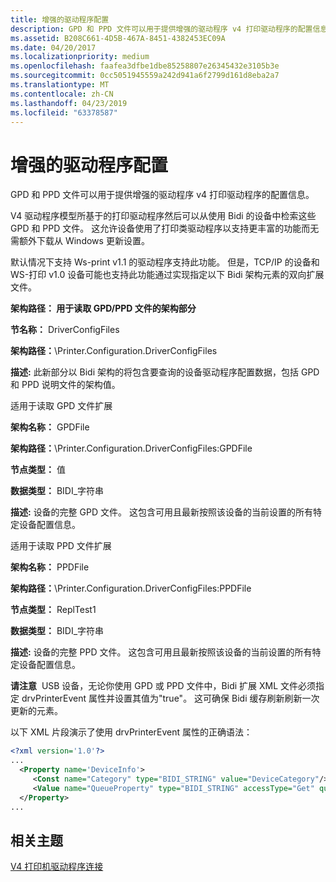 ```yaml
---
title: 增强的驱动程序配置
description: GPD 和 PPD 文件可以用于提供增强的驱动程序 v4 打印驱动程序的配置信息。
ms.assetid: B208C661-4D5B-467A-8451-4382453EC09A
ms.date: 04/20/2017
ms.localizationpriority: medium
ms.openlocfilehash: faafea3dfbe1dbe85258807e26345432e3105b3e
ms.sourcegitcommit: 0cc5051945559a242d941a6f2799d161d8eba2a7
ms.translationtype: MT
ms.contentlocale: zh-CN
ms.lasthandoff: 04/23/2019
ms.locfileid: "63378587"
---
```

# <a name="enhanced-driver-configuration"></a>增强的驱动程序配置


GPD 和 PPD 文件可以用于提供增强的驱动程序 v4 打印驱动程序的配置信息。

V4 驱动程序模型所基于的打印驱动程序然后可以从使用 Bidi 的设备中检索这些 GPD 和 PPD 文件。 这允许设备使用了打印类驱动程序以支持更丰富的功能而无需额外下载从 Windows 更新设置。

默认情况下支持 Ws-print v1.1 的驱动程序支持此功能。 但是，TCP/IP 的设备和 WS-打印 v1.0 设备可能也支持此功能通过实现指定以下 Bidi 架构元素的双向扩展文件。

**架构路径： 用于读取 GPD/PPD 文件的架构部分**

**节名称：** DriverConfigFiles

**架构路径：**\\Printer.Configuration.DriverConfigFiles

**描述:** 此新部分以 Bidi 架构的将包含要查询的设备驱动程序配置数据，包括 GPD 和 PPD 说明文件的架构值。

适用于读取 GPD 文件扩展

**架构名称：** GPDFile

**架构路径：**\\Printer.Configuration.DriverConfigFiles:GPDFile

**节点类型：** 值

**数据类型：** BIDI\_字符串

**描述:** 设备的完整 GPD 文件。 这包含可用且最新按照该设备的当前设置的所有特定设备配置信息。

适用于读取 PPD 文件扩展

**架构名称：** PPDFile

**架构路径：**\\Printer.Configuration.DriverConfigFiles:PPDFile

**节点类型：** ReplTest1

**数据类型：** BIDI\_字符串

**描述:** 设备的完整 PPD 文件。 这包含可用且最新按照该设备的当前设置的所有特定设备配置信息。

**请注意**  USB 设备，无论你使用 GPD 或 PPD 文件中，Bidi 扩展 XML 文件必须指定 drvPrinterEvent 属性并设置其值为"true"。 这可确保 Bidi 缓存刷新刷新一次更新的元素。

 

以下 XML 片段演示了使用 drvPrinterEvent 属性的正确语法：

```xml
<?xml version='1.0'?>
...
  <Property name='DeviceInfo'>
     <Const name="Category" type="BIDI_STRING" value="DeviceCategory"/> 
     <Value name="QueueProperty" type="BIDI_STRING" accessType="Get" queryKey="Configuration" refreshInterval="60" drvPrinterEvent="true"/> 
  </Property> 
...
```

## <a name="related-topics"></a>相关主题

[V4 打印机驱动程序连接](v4-printer-driver-connectivity.md)  



